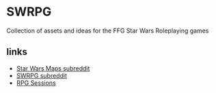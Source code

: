# SWRPG

Collection of assets and ideas for the FFG Star Wars Roleplaying games

## links

* [Star Wars Maps subreddit](https://www.reddit.com/r/Star_Wars_Maps/)
* [SWRPG subreddit](https://www.reddit.com/r/swrpg/)
* [RPG Sessions](https://app.rpgsessions.com/char)

